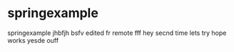 # springexample
springexample
jhbfjh
bsfv
edited fr remote fff 
hey secnd time
lets try hope works
yesde ouff
